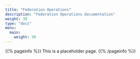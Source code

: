 ```yaml
---
title: "Federation Operations"
description: "Federation Operations documentation"
weight: 30
type: "docs"
menu:
  main:
    weight: 30
---
```


{{% pageinfo %}}
This is a placeholder page.
{{% /pageinfo %}}
